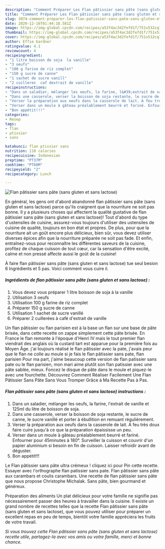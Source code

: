 ```yaml
---
description: "Comment Préparer Les Flan pâtissier sans pâte (sans gluten et sans lactose)"
title: "Comment Préparer Les Flan pâtissier sans pâte (sans gluten et sans lactose)"
slug: 3074-comment-preparer-les-flan-patissier-sans-pate-sans-gluten-et-sans-lactose
date: 2020-12-16T01:44:18.581Z
image: https://img-global.cpcdn.com/recipes/a53f4ac3d2fefd1f/751x532cq70/flan-patissier-sans-pate-sans-gluten-et-sans-lactose-photo-principale-de-la-recette.jpg
thumbnail: https://img-global.cpcdn.com/recipes/a53f4ac3d2fefd1f/751x532cq70/flan-patissier-sans-pate-sans-gluten-et-sans-lactose-photo-principale-de-la-recette.jpg
cover: https://img-global.cpcdn.com/recipes/a53f4ac3d2fefd1f/751x532cq70/flan-patissier-sans-pate-sans-gluten-et-sans-lactose-photo-principale-de-la-recette.jpg
author: Effie Gardner
ratingvalue: 4.1
reviewcount: 4
recipeingredient:
- "1 litre boisson de soja  la vanille"
- "3 oeufs"
- "100 g farine de riz complet"
- "150 g sucre de canne"
- "1 sachet de sucre vanill"
- "2 cuilleres  caf dextrait de vanille"
recipeinstructions:
- "Dans un saladier, mélanger les oeufs, la farine, l&#39;extrait de vanille et 125ml du litre de boisson de soja."
- "Dans une casserole, verser la boisson de soja restante, le sucre de canne, le sucre vanillé et porter à ébullition en remuant régulièrement."
- "Verser la préparation aux oeufs dans la casserole de lait. A feu très doux faire cuire jusqu&#39;à ce que la préparation épaississe un peu."
- "Verser dans un moule à gâteau préalablement beurré et fariné. Enfourner pour 45minutes à 180°. Surveiller la cuisson et couvrir d&#39;un papier aluminium si besoin en fin de cuisson. Laisser refroidir avant de déguster."
- "Bon appétit!!!"
categories:
- Resep
tags:
- flan
- ptissier
- sans

katakunci: flan ptissier sans 
nutrition: 110 calories
recipecuisine: Indonesian
preptime: "PT37M"
cooktime: "PT60M"
recipeyield: "2"
recipecategory: Lunch

---
```



![Flan pâtissier sans pâte (sans gluten et sans lactose)](https://img-global.cpcdn.com/recipes/a53f4ac3d2fefd1f/751x532cq70/flan-patissier-sans-pate-sans-gluten-et-sans-lactose-photo-principale-de-la-recette.jpg)

En général, les gens ont d'abord abandonné flan pâtissier sans pâte (sans gluten et sans lactose) parce qu'ils craignent que la nourriture ne soit pas bonne. Il y a plusieurs choses qui affectent la qualité gustative de flan pâtissier sans pâte (sans gluten et sans lactose)! Tout d'abord du type d'ustensiles de cuisine, assurez-vous toujours d'utiliser des ustensiles de cuisine de qualité, toujours en bon état et propres. De plus, pour que la nourriture ait un goût encore plus délicieux, bien sûr, vous devez utiliser diverses épices afin que la nourriture préparée ne soit pas fade. Et enfin, entraînez-vous pour reconnaître les différentes saveurs de la cuisine, profitez de chaque cuisson de tout cœur, car la sensation d'être excité, calme et non pressé affecte aussi le goût de la cuisine!

<!--inarticleads1-->

À faire flan pâtissier sans pâte (sans gluten et sans lactose) tue seul besion 6 Ingrédients et 5 pas. Voici comment vous cuire il.

##### Ingrédients de flan pâtissier sans pâte (sans gluten et sans lactose) :

1. Vous devez vous préparer 1 litre boisson de soja à la vanille
1. Utilisation 3 oeufs
1. Utilisation 100 g farine de riz complet
1. Préparer 150 g sucre de canne
1. Utilisation 1 sachet de sucre vanillé
1. Préparer 2 cuillerées à café d&#39;extrait de vanille


Un flan pâtissier ou flan parisien est à la base un flan sur une base de pâte brisée, dans cette recette on zappe simplement cette pâte brisée. En France le flan remonte à l&#39;époque d&#39;Henri IV mais le tout premier flan viendrait des anglais où la custard tart est apparue pour la première fois au Moyen Âge. j&#39;ai toujours réalisé le flan pâtissier avec la pate, j&#39;avais peur que le flan ne colle au moule si je fais le flan pâtissier sans pate, flan parisien Pour ma part, j&#39;aime beaucoup cette version de flan patissier sans pate ou le flan parisien, mon mari aime plutôt son flan patissier avec une pâte sablée, mieux. Foncez le disque de pâte dans le moule et piquez-le avec une fourchette. Découvrez Comment Réaliser Facilement Une Flan Pâtissier Sans Pâte Sans Vous Tromper Grâce à Ma Recette Pas à Pas. 

<!--inarticleads2-->

##### Flan pâtissier sans pâte (sans gluten et sans lactose) instructions :

1. Dans un saladier, mélanger les oeufs, la farine, l&#39;extrait de vanille et 125ml du litre de boisson de soja.
1. Dans une casserole, verser la boisson de soja restante, le sucre de canne, le sucre vanillé et porter à ébullition en remuant régulièrement.
1. Verser la préparation aux oeufs dans la casserole de lait. A feu très doux faire cuire jusqu&#39;à ce que la préparation épaississe un peu.
1. Verser dans un moule à gâteau préalablement beurré et fariné. Enfourner pour 45minutes à 180°. Surveiller la cuisson et couvrir d&#39;un papier aluminium si besoin en fin de cuisson. Laisser refroidir avant de déguster.
1. Bon appétit!!!


Le Flan pâtissier sans pâte ultra crémeux ! cliquez ici pour Pin cette recette. Essayer avec l&#39;orthographe flan patissier sans pate. Flan pâtissier sans pâte aux carambars et coulis carambars. Une recette de flan pâtissier sans pâte que nous propose Christophe Michalak. Sans pâte, bien gourmand et généreux. 

<!--inarticleads1-->

<p>
Préparation des aliments Un plat délicieux pour votre famille ne signifie pas nécessairement passer des heures à travailler dans la cuisine. Il existe un grand nombre de recettes telles que la recette Flan pâtissier sans pâte (sans gluten et sans lactose), que vous pouvez utiliser pour préparer un excellent repas en peu de temps, bientôt votre famille appréciera les fruits de votre travail.
</p>

<p>
<i>Si vous trouvez cette Flan pâtissier sans pâte (sans gluten et sans lactose) recette utile, partagez-la avec vos amis ou votre famille, merci et bonne chance.</i>
</p>
